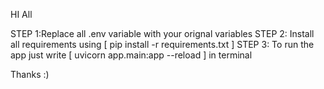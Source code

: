 HI All 

STEP 1:Replace all .env variable with your orignal variables
STEP 2: Install all requirements using [ pip install -r requirements.txt ]
STEP 3: To run the app just write [ uvicorn app.main:app --reload ] in terminal



Thanks :)
